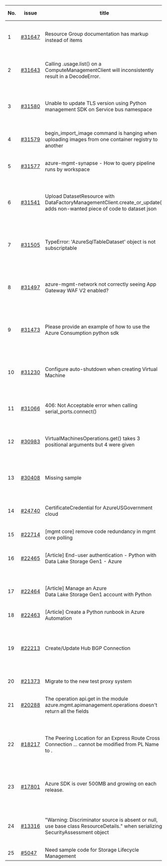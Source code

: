 | No. | issue | title | labels | assignees | bot advice | created date |
| ------ | ------ | ------ | ------ | ------ | ------ | :-----: |
|1|[#31647](https://github.com/Azure/azure-sdk-for-python/issues/31647)|Resource Group documentation has markup instead of items|Docs, question, ARM, Mgmt, customer-reported, needs-team-attention|msyyc|new comment|2023-08-14|
|2|[#31643](https://github.com/Azure/azure-sdk-for-python/issues/31643)| Calling .usage.list() on a ComputeManagementClient will inconsistently result in a DecodeError.|question, Client, Mgmt, customer-reported, needs-team-attention|msyyc|new comment|2023-08-14|
|3|[#31580](https://github.com/Azure/azure-sdk-for-python/issues/31580)|Unable to update TLS version using Python management SDK on Service bus namespace|Service Bus, question, Client, Mgmt, customer-reported, needs-team-attention|msyyc|new comment|2023-08-11|
|4|[#31579](https://github.com/Azure/azure-sdk-for-python/issues/31579)|begin_import_image command is hanging when uploading images from one container registry to another|question, Mgmt, customer-reported, needs-team-attention|msyyc|new comment|2023-08-11|
|5|[#31577](https://github.com/Azure/azure-sdk-for-python/issues/31577)|azure-mgmt-synapse - How to query pipeline runs by workspace|question, Mgmt, customer-reported, needs-team-attention|msyyc||2023-08-11|
|6|[#31541](https://github.com/Azure/azure-sdk-for-python/issues/31541)|Upload DatasetResource with DataFactoryManagementClient.create_or_update() adds non-wanted piece of code to dataset json|question, Data Factory, Service Attention, Mgmt, customer-reported, needs-team-attention, CXP Attention|msyyc||2023-08-09|
|7|[#31505](https://github.com/Azure/azure-sdk-for-python/issues/31505)|TypeError: 'AzureSqlTableDataset' object is not subscriptable|question, Data Factory, Mgmt, customer-reported, needs-team-attention, CXP Attention|msyyc|new comment|2023-08-08|
|8|[#31497](https://github.com/Azure/azure-sdk-for-python/issues/31497)|azure-mgmt-network not correctly seeing App Gateway WAF V2 enabled?|question, Network - Application Gateway, Mgmt, customer-reported, needs-team-attention|msyyc|new comment|2023-08-07|
|9|[#31473](https://github.com/Azure/azure-sdk-for-python/issues/31473)|Please provide an example of how to use the Azure Consumption python sdk|feature-request, Mgmt, customer-reported, issue-addressed, CXP Attention|msyyc||2023-08-04|
|10|[#31230](https://github.com/Azure/azure-sdk-for-python/issues/31230)|Configure auto-shutdown when creating Virtual Machine|question, Compute, Compute - VM, Mgmt, customer-reported, issue-addressed|msyyc||2023-07-20|
|11|[#31066](https://github.com/Azure/azure-sdk-for-python/issues/31066)|406: Not Acceptable error when calling serial_ports.connect()|question, Mgmt, customer-reported, needs-team-attention|msyyc|no reply > 7|2023-07-11|
|12|[#30983](https://github.com/Azure/azure-sdk-for-python/issues/30983)|VirtualMachinesOperations.get() takes 3 positional arguments but 4 were given|question, Mgmt, customer-reported, no-recent-activity, needs-author-feedback|msyyc||2023-07-01|
|13|[#30408](https://github.com/Azure/azure-sdk-for-python/issues/30408)|Missing sample|Docs, ARM, Mgmt, customer-reported, needs-team-attention|msyyc|no reply > 7|2023-05-16|
|14|[#24740](https://github.com/Azure/azure-sdk-for-python/issues/24740)|CertificateCredential for AzureUSGovernment cloud|feature-request, Operations Management, Mgmt, needs-team-attention|msyyc, BigCat20196|new comment|2022-06-07|
|15|[#22714](https://github.com/Azure/azure-sdk-for-python/issues/22714)|[mgmt core] remove code redundancy in mgmt core polling|Mgmt, Azure.Mgmt.Core|msyyc|new issue|2022-01-21|
|16|[#22465](https://github.com/Azure/azure-sdk-for-python/issues/22465)|[Article] End-user authentication - Python with Data Lake Storage Gen1 - Azure|Storage, Docs, Client, Mgmt, Data Lake Storage Gen1, Resources|msyyc, tasherif-msft|no reply > 7|2022-01-12|
|17|[#22464](https://github.com/Azure/azure-sdk-for-python/issues/22464)|[Article] Manage an Azure Data Lake Storage Gen1 account with Python|Storage, Docs, Client, Mgmt, Data Lake Storage Gen1, Resources|msyyc, tasherif-msft|no reply > 7|2022-01-12|
|18|[#22463](https://github.com/Azure/azure-sdk-for-python/issues/22463)|[Article] Create a Python runbook in Azure Automation|Docs, Compute, Mgmt, Resources|msyyc|no reply > 7|2022-01-12|
|19|[#22213](https://github.com/Azure/azure-sdk-for-python/issues/22213)|Create/Update Hub BGP Connection|question, Network, Service Attention, Mgmt, customer-reported, needs-team-attention, Network - Virtual WAN|msyyc|new comment|2021-12-17|
|20|[#21373](https://github.com/Azure/azure-sdk-for-python/issues/21373)|Migrate to the new test proxy system|Mgmt, Epic, MQ|msyyc|no reply > 7|2021-10-22|
|21|[#20288](https://github.com/Azure/azure-sdk-for-python/issues/20288)|The operation api.get in the module azure.mgmt.apimanagement.operations doesn't return all the fields|bug, API Management, Mgmt, customer-reported|msyyc, BigCat20196|new comment|2021-08-16|
|22|[#18217](https://github.com/Azure/azure-sdk-for-python/issues/18217)|The Peering Location for an Express Route Cross Connection ... cannot be modified from PL Name to .|bug, Network - ExpressRoute, Service Attention, Mgmt, customer-reported, needs-team-attention|msyyc|new comment|2021-04-22|
|23|[#17801](https://github.com/Azure/azure-sdk-for-python/issues/17801)|Azure SDK is over 500MB and growing on each release.|question, Network, Service Attention, Mgmt, customer-reported, needs-team-attention|msyyc, lmazuel, iscai-msft|new comment|2021-04-05|
|24|[#13316](https://github.com/Azure/azure-sdk-for-python/issues/13316)|"Warning: Discriminator source is absent or null, use base class ResourceDetails." when serializing SecurityAssessment object|question, Security, Service Attention, Mgmt, customer-reported, needs-team-attention|msyyc|new comment|2020-08-25|
|25|[#5047](https://github.com/Azure/azure-sdk-for-python/issues/5047)|Need sample code for Storage Lifecycle Management|Docs, Mgmt|msyyc|new comment|2019-05-02|
